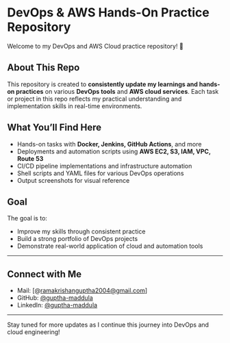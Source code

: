 # DevOps & AWS Hands-On Practice Repository

Welcome to my DevOps and AWS Cloud practice repository! 🚀

##  About This Repo

This repository is created to **consistently update my learnings and hands-on practices** on various **DevOps tools** and **AWS cloud services**. Each task or project in this repo reflects my practical understanding and implementation skills in real-time environments.

##  What You’ll Find Here

- Hands-on tasks with **Docker, Jenkins, GitHub Actions**, and more
- Deployments and automation scripts using **AWS EC2, S3, IAM, VPC, Route 53**
- CI/CD pipeline implementations and infrastructure automation
- Shell scripts and YAML files for various DevOps operations
- Output screenshots for visual reference


## Goal

The goal is to:
- Improve my skills through consistent practice
- Build a strong portfolio of DevOps projects
- Demonstrate real-world application of cloud and automation tools



---
##  Connect with Me
- Mail: [@ramakrishanguptha2004@gmail.com]
- GitHub: [@guptha-maddula](https://github.com/GUPTHA-MADDULA)
- LinkedIn: [@guptha-maddula](https://www.linkedin.com/in/guptha-maddula)

---

Stay tuned for more updates as I continue this journey into DevOps and cloud engineering!

